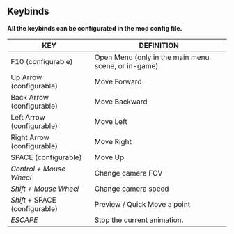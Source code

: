 





## Keybinds

**All the keybinds can be configurated in the mod config file.**



| **KEY**                        | **DEFINITION**                                      |
| ------------------------------ | --------------------------------------------------- |
| F10 (configurable)             | Open Menu (only in the main menu scene, or in-game) |
| Up Arrow (configurable)        | Move Forward                                        |
| Back Arrow (configurable)      | Move Backward                                       |
| Left Arrow (configurable)      | Move Left                                           |
| Right Arrow (configurable)     | Move Right                                          |
| SPACE (configurable)           | Move Up                                             |
| *Control + Mouse Wheel*        | Change camera FOV                                   |
| *Shift + Mouse Wheel*          | Change camera speed                                 |
| *Shift* + SPACE (configurable) | Preview / Quick Move a point                        |
| *ESCAPE*                       | Stop the current animation.                         |



